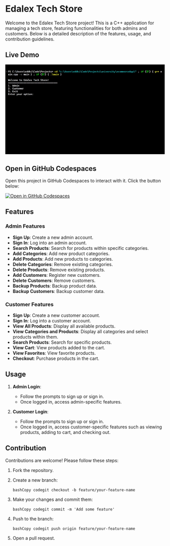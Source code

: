 # Edalex Tech Store

Welcome to the Edalex Tech Store project! This is a C++ application for managing a tech store, featuring functionalities for both admins and customers. Below is a detailed description of the features, usage, and contribution guidelines.

## Live Demo

![Edalex Tech Store](Assets/ecom_demo.gif)

## Open in GitHub Codespaces

Open this project in GitHub Codespaces to interact with it. Click the button below:

[![Open in GitHub Codespaces](https://github.com/codespaces/badge.svg)](https://github.com/codespaces/new?repo=yourusername/edalex-tech-store)

## Features

### Admin Features

-   **Sign Up**: Create a new admin account.
-   **Sign In**: Log into an admin account.
-   **Search Products**: Search for products within specific categories.
-   **Add Categories**: Add new product categories.
-   **Add Products**: Add new products to categories.
-   **Delete Categories**: Remove existing categories.
-   **Delete Products**: Remove existing products.
-   **Add Customers**: Register new customers.
-   **Delete Customers**: Remove customers.
-   **Backup Products**: Backup product data.
-   **Backup Customers**: Backup customer data.

### Customer Features

-   **Sign Up**: Create a new customer account.
-   **Sign In**: Log into a customer account.
-   **View All Products**: Display all available products.
-   **View Categories and Products**: Display all categories and select products within them.
-   **Search Products**: Search for specific products.
-   **View Cart**: View products added to the cart.
-   **View Favorites**: View favorite products.
-   **Checkout**: Purchase products in the cart.

## Usage

1. **Admin Login**:

    - Follow the prompts to sign up or sign in.
    - Once logged in, access admin-specific features.

2. **Customer Login**:

    - Follow the prompts to sign up or sign in.
    - Once logged in, access customer-specific features such as viewing products, adding to cart, and checking out.

## Contribution

Contributions are welcome! Please follow these steps:

1.  Fork the repository.
2.  Create a new branch:

        bashCopy codegit checkout -b feature/your-feature-name

3.  Make your changes and commit them:

        bashCopy codegit commit -m 'Add some feature'

4.  Push to the branch:

        bashCopy codegit push origin feature/your-feature-name

5.  Open a pull request.
